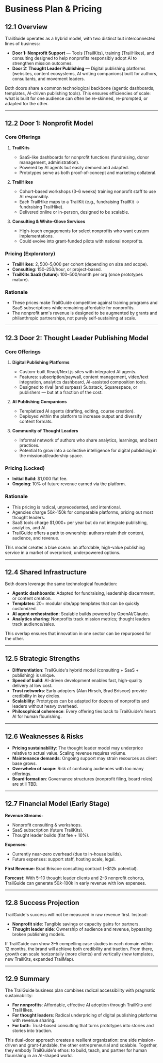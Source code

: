 # Business Plan & Pricing

## 12.1 Overview

TrailGuide operates as a hybrid model, with two distinct but interconnected lines of business:
- **Door 1: Nonprofit Support** — Tools (TrailKits), training (TrailHikes), and consulting designed to help nonprofits responsibly adopt AI to strengthen mission outcomes.
- **Door 2: Thought Leader Publishing** — Digital publishing platforms (websites, content ecosystems, AI writing companions) built for authors, consultants, and movement leaders.

Both doors share a common technological backbone (agentic dashboards, templates, AI-driven publishing tools). This ensures efficiencies of scale: what is built for one audience can often be re-skinned, re-prompted, or adapted for the other.

---

## 12.2 Door 1: Nonprofit Model

### Core Offerings

1. **TrailKits**
   - SaaS-like dashboards for nonprofit functions (fundraising, donor management, administration).
   - Powered by AI agents but easily demoed and adapted.
   - Prototypes serve as both proof-of-concept and marketing collateral.

2. **TrailHikes**
   - Cohort-based workshops (3–6 weeks) training nonprofit staff to use AI responsibly.
   - Each TrailHike maps to a TrailKit (e.g., fundraising TrailKit → fundraising TrailHike).
   - Delivered online or in-person, designed to be scalable.

3. **Consulting & White-Glove Services**
   - High-touch engagements for select nonprofits who want custom implementations.
   - Could evolve into grant-funded pilots with national nonprofits.

### Pricing (Exploratory)
- **TrailHikes**: $2,500–$5,000 per cohort (depending on size and scope).
- **Consulting**: $150–$250/hour, or project-based.
- **TrailKits SaaS (future)**: $100–$500/month per org (once prototypes mature).

### Rationale
- These prices make TrailGuide competitive against training programs and SaaS subscriptions while remaining affordable for nonprofits.
- The nonprofit arm's revenue is designed to be augmented by grants and philanthropic partnerships, not purely self-sustaining at scale.

---

## 12.3 Door 2: Thought Leader Publishing Model

### Core Offerings

1. **Digital Publishing Platforms**
   - Custom-built React/Next.js sites with integrated AI agents.
   - Features: subscription/paywall, content management, video/text integration, analytics dashboard, AI-assisted composition tools.
   - Designed to rival (and surpass) Substack, Squarespace, or publishers — but at a fraction of the cost.

2. **AI Publishing Companions**
   - Templatized AI agents (drafting, editing, course creation).
   - Deployed within the platform to increase output and diversify content formats.

3. **Community of Thought Leaders**
   - Informal network of authors who share analytics, learnings, and best practices.
   - Potential to grow into a collective intelligence for digital publishing in the missional/leadership space.

### Pricing (Locked)
- **Initial Build**: $1,000 flat fee.
- **Ongoing**: 10% of future revenue earned via the platform.

### Rationale
- This pricing is radical, unprecedented, and intentional.
- Agencies charge $50k–$150k for comparable platforms, pricing out most thought leaders.
- SaaS tools charge $1,000+ per year but do not integrate publishing, analytics, and AI.
- TrailGuide offers a path to ownership: authors retain their content, audience, and revenue.

This model creates a blue ocean: an affordable, high-value publishing service in a market of overpriced, underpowered options.

---

## 12.4 Shared Infrastructure

Both doors leverage the same technological foundation:
- **Agentic dashboards**: Adapted for fundraising, leadership discernment, or content creation.
- **Templates**: 20+ modular site/app templates that can be quickly customized.
- **AI agent orchestration**: Scalable builds powered by OpenAI/Claude.
- **Analytics sharing**: Nonprofits track mission metrics; thought leaders track audience/sales.

This overlap ensures that innovation in one sector can be repurposed for the other.

---

## 12.5 Strategic Strengths

- **Differentiation**: TrailGuide's hybrid model (consulting + SaaS + publishing) is unique.
- **Speed of build**: AI-driven development enables fast, high-quality delivery at low cost.
- **Trust networks**: Early adopters (Alan Hirsch, Brad Briscoe) provide credibility in key circles.
- **Scalability**: Prototypes can be adapted for dozens of nonprofits and leaders without heavy overhead.
- **Philosophical coherence**: Every offering ties back to TrailGuide's heart: AI for human flourishing.

---

## 12.6 Weaknesses & Risks

- **Pricing sustainability**: The thought leader model may underprice relative to actual value. Scaling revenue requires volume.
- **Maintenance demands**: Ongoing support may strain resources as client base grows.
- **Overwhelm of scope**: Risk of confusing audiences with too many offerings.
- **Board formation**: Governance structures (nonprofit filing, board roles) are still TBD.

---

## 12.7 Financial Model (Early Stage)

**Revenue Streams:**
- Nonprofit consulting & workshops.
- SaaS subscription (future TrailKits).
- Thought leader builds (flat fee + 10%).

**Expenses:**
- Currently near-zero overhead (due to in-house builds).
- Future expenses: support staff, hosting scale, legal.

**First Revenue:** Brad Briscoe consulting contract (~$12k potential).

**Forecast:** With 5–10 thought leader clients and 2–3 nonprofit cohorts, TrailGuide can generate $50k–$100k in early revenue with low expenses.

---

## 12.8 Success Projection

TrailGuide's success will not be measured in raw revenue first. Instead:
- **Nonprofit side**: Tangible savings or capacity gains for partners.
- **Thought leader side**: Ownership of audience and revenue, bypassing broken publishing models.

If TrailGuide can show 3–5 compelling case studies in each domain within 12 months, the brand will achieve both credibility and traction. From there, growth can scale horizontally (more clients) and vertically (new templates, new TrailKits, expanded TrailMap).

---

## 12.9 Summary

The TrailGuide business plan combines radical accessibility with pragmatic sustainability:
- **For nonprofits**: Affordable, effective AI adoption through TrailKits and TrailHikes.
- **For thought leaders**: Radical underpricing of digital publishing platforms with revenue sharing.
- **For both**: Trust-based consulting that turns prototypes into stories and stories into traction.

This dual-door approach creates a resilient organization: one side mission-driven and grant-fundable, the other entrepreneurial and scalable. Together, they embody TrailGuide's ethos: to build, teach, and partner for human flourishing in an AI-shaped world.
